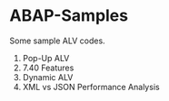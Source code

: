 # ABAP-Samples

Some sample ALV codes.

1. Pop-Up ALV
2. 7.40 Features
3. Dynamic ALV
4. XML vs JSON Performance Analysis